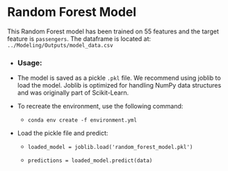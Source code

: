 # Random Forest Model 
This Random Forest model has been trained on 55 features and the target feature is `passengers`. The dataframe is located at: `../Modeling/Outputs/model_data.csv`
- ### Usage:
- The model is saved as a pickle `.pkl` file. We recommend using joblib to load the model. Joblib is optimized for handling NumPy data structures and was originally part of Scikit-Learn.

- To recreate the environment, use the following command:
  
  - ```conda env create -f environment.yml```
  
- Load the pickle file and predict:
  
  - ```loaded_model = joblib.load('random_forest_model.pkl')```
    
  - ```predictions = loaded_model.predict(data)```

